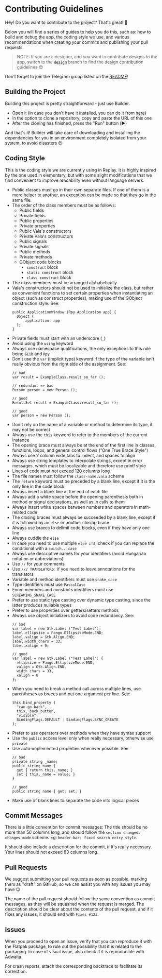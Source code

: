 # Contributing Guidelines

Hey! Do you want to contribute to the project? That's great! 🎉️

Below you will find a series of guides to help you do this, such as: how to
build and debug the app, the coding style we use, and various recommendations
when creating your commits and publishing your pull requests.

> NOTE: If you are a designer, and you want to contribute designs to the app,
> switch to the [`design`](https://github.com/nahuelwexd/Replay/tree/design)
> branch to find the design contribution guidelines 😊️

Don't forget to join the Telegram group listed on the [README](README.md)!

## Building the Project

Building this project is pretty straightforward - just use Builder.

- Open it (in case you don't have it installed, you can do it from
  [here](https://flathub.org/apps/details/org.gnome.Builder))
- In the option to clone a repository, copy and paste the URL of this one
- After the cloning has finished, press the "Run" button (▶️)

And that's it! Builder will take care of downloading and installing the
dependencies for you in an environment completely isolated from your system, to
avoid disasters 😉️

## Coding Style

This is the coding style we are currently using in Replay. It is highly inspired
by the one used in elementary, but with some slight modifications that we find
convenient to improve readability even without language servers.

- Public classes must go in their own separate files. If one of them is a mere
  helper to another, an exception can be made so that they go in the same file.
- The order of the class members must be as follows:
  - Public fields
  - Private fields
  - Public properties
  - Private properties
  - Public Vala's constructors
  - Private Vala's constructors
  - Public signals
  - Private signals
  - Public methods
  - Private methods
  - GObject code blocks
    - `construct` block
    - `static construct` block
    - `class construct` block
- The class members must be arranged alphabetically
- Vala's constructors should not be used to initialize the class, but rather as
  convenient functions to set certain properties when instantiating an object
  (such as construct properties), making use of the GObject construction style.
  See:
  ```vala
  public ApplicationWindow (Rpy.Application app) {
  	Object (
  		application: app
  	);
  }
  ```
- Private fields must start with an underscore (`_`)
- Avoid using the `using` keyword
- Always use namespace qualifications, the only exceptions to this rule being
  `GLib` and `Rpy`
- Don't use the `var` (implicit type) keyword if the type of the variable isn't
  really obvious from the right side of the assignment. See:
  ```vala
  // bad
  var result = ExampleClass.result_so_far ();

  // redundant => bad
  Person person = new Person ();

  // good
  ResultSet result = ExampleClass.result_so_far ();

  // good
  var person = new Person ();
  ```
- Don't rely on the name of a variable or method to determine its type, it may
  not be correct
- Always use the `this` keyword to refer to the members of the current instance
- The opening brace must always be at the end of the first line in classes,
  functions, loops, and general control flows ("One True Brace Style")
- Always use 2 column wide tabs to indent, and spaces to align
- Always use string templates to interpolate strings, except in error messages,
  which must be localizable and therefore use printf style
- Lines of code must not exceed 120 columns long
- The file names must follow the `class-name.vala` scheme
- The `return` keyword must be preceded by a blank line, except if it is the
  only line in the code block
- Always insert a blank line at the end of each file
- Always add a white space before the opening parenthesis both in method or
  signal declarations, as well as in calls to them
- Always insert white spaces between numbers and operators in math-related code
- The closing braces must always be succeeded by a blank line, except if it is
  followed by an `else` or another closing brace
- Always use braces to delimit code blocks, even if they have only one line
- Always cuddle the `else`
- In case you need to use multiple `else if`s, check if you can replace the
  conditional with a `switch...case`
- Always use descriptive names for your identifiers (avoid Hungarian notation or
  abbreviations)
- Use `//` for your comments
- Use `/// TRANSLATORS:` if you need to leave annotations for the translators
- Variable and method identifiers must use `snake_case`
- Type identifiers must use `PascalCase`
- Enum members and constants identifiers must use `SCREAMING_SNAKE_CASE`
- Prefer to use static type casting over dynamic type casting, since the latter
  produces nullable types
- Prefer to use properties over getters/setters methods
- Always use object initializers to avoid code redundancy. See:
  ```vala
  // bad
  var label = new Gtk.Label ("Test Label");
  label.ellipsize = Pango.EllipsizeMode.END;
  label.valign = Gtk.Align.END;
  label.width_chars = 33;
  label.xalign = 0;

  // good
  var label = new Gtk.Label ("Test Label") {
  	ellipsize = Pango.EllipsizeMode.END,
  	valign = Gtk.Align.END,
  	width_chars = 33,
  	xalign = 0
  };
  ```
- When you need to break a method call across multiple lines, use parentheses as
  braces and put one argument per line. See:
  ```vala
  this.bind_property (
  	"can-go-back",
  	this._back_button,
  	"visible",
  	BindingFlags.DEFAULT | BindingFlags.SYNC_CREATE
  );
  ```
- Prefer to use operators over methods when they have syntax support
- Use the `public` access level only when really necessary, otherwise use
  `private`
- Use auto-implemented properties whenever possible. See:
  ```vala
  // bad
  private string _name;
  public string name {
  	get { return this._name; }
  	set { this._name = value; }
  }

  // good
  public string name { get; set; }
  ```
- Make use of blank lines to separate the code into logical pieces

## Commit Messages

There is a little convention for commit messages: The title should be no more
than 50 columns long, and should follow the `section changed: changes made`
scheme. Eg: `header-bar: fixed search entry style`.

It should also include a description for the commit, if it's really necessary.
Your lines should not exceed 80 columns long.

## Pull Requests

We suggest submitting your pull requests as soon as possible, marking them as
"draft" on GitHub, so we can assist you with any issues you may have 😉️

The name of the pull request should follow the same convention as commit
messages, as they will be squashed when the request is merged. The description
should be clear about the contents of the pull request, and if it fixes any
issues, it should end with `Fixes #123`.

## Issues

When you proceed to open an issue, verify that you can reproduce it with the
Flatpak package, to rule out the possibility that it is related to the packaging.
In case of visual issue, also check if it is reproducible with Adwaita.

For crash reports, attach the corresponding backtrace to facilitate its
correction.
